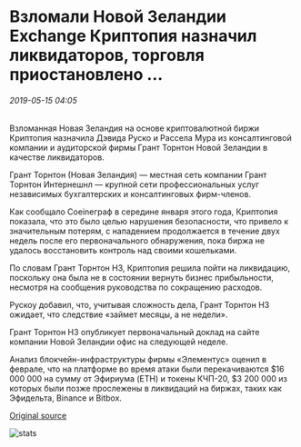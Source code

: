 # Взломали Новой Зеландии Exchange Криптопия назначил ликвидаторов, торговля приостановлено ...

###### 2019-05-15 04:05

Взломанная Новая Зеландия на основе криптовалютной биржи Криптопия назначила Дэвида Руско и Рассела Мура из консалтинговой компании и аудиторской фирмы Грант Торнтон Новой Зеландии в качестве ликвидаторов.

Грант Торнтон (Новая Зеландия) — местная сеть компании Грант Торнтон Интернешнл — крупной сети профессиональных услуг независимых бухгалтерских и консалтинговых фирм-членов.

Как сообщало Coeineграф в середине января этого года, Криптопия показала, что это было целью нарушения безопасности, что привело к значительным потерям, с нападением продолжается в течение двух недель после его первоначального обнаружения, пока биржа не удалось восстановить контроль над своими кошельками.

По словам Грант Торнтон НЗ, Криптопия решила пойти на ликвидацию, поскольку она была не в состоянии вернуть бизнес прибыльности, несмотря на сообщения руководства по сокращению расходов.

Рускоу добавил, что, учитывая сложность дела, Грант Торнтон НЗ ожидает, что следствие «займет месяцы, а не недели».

Грант Торнтон НЗ опубликует первоначальный доклад на сайте компании Новой Зеландии офис на следующей неделе.

Анализ блокчейн-инфраструктуры фирмы «Элементус» оценил в феврале, что на платформе во время атаки были перекачиваются $16 000 000 на сумму от Эфириума (ETH) и токены КЧП-20, $3 200 000 из которых были позже прослежены в ликвидаций на биржах, таких как Эфидельта, Binance и Bitbox.

[Original source](https://cointelegraph.com/news/hacked-new-zealand-exchange-cryptopia-appoints-liquidators-trading-suspended)

![stats](https://c.statcounter.com/11760860/0/a89fa40b/1/ "stats")